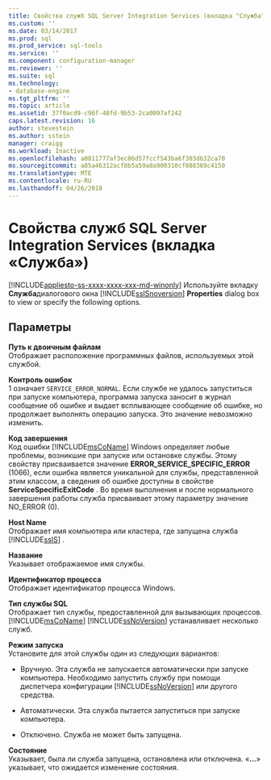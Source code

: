 ```yaml
---
title: Свойства служб SQL Server Integration Services (вкладка "Служба") | Документы Майкрософт
ms.custom: ''
ms.date: 03/14/2017
ms.prod: sql
ms.prod_service: sql-tools
ms.service: ''
ms.component: configuration-manager
ms.reviewer: ''
ms.suite: sql
ms.technology:
- database-engine
ms.tgt_pltfrm: ''
ms.topic: article
ms.assetid: 37f0acd9-c96f-48fd-9b53-2ca0097af242
caps.latest.revision: 16
author: stevestein
ms.author: sstein
manager: craigg
ms.workload: Inactive
ms.openlocfilehash: a0811777af3ec86d57fccf543ba6f303db32ca70
ms.sourcegitcommit: a85a46312acf8b5a59a8a900310cf088369c4150
ms.translationtype: MTE
ms.contentlocale: ru-RU
ms.lasthandoff: 04/26/2018
---
```

# <a name="sql-server-integration-services-properties-service-tab"></a>Свойства служб SQL Server Integration Services (вкладка «Служба»)
[!INCLUDE[appliesto-ss-xxxx-xxxx-xxx-md-winonly](../../includes/appliesto-ss-xxxx-xxxx-xxx-md-winonly.md)]
  Используйте вкладку **Служба**диалогового окна [!INCLUDE[ssISnoversion](../../includes/ssisnoversion-md.md)] **Properties** dialog box to view or specify the following options.  
  
## <a name="options"></a>Параметры  
 **Путь к двоичным файлам**  
 Отображает расположение программных файлов, используемых этой службой.  
  
 **Контроль ошибок**  
 1 означает `SERVICE_ERROR_NORMAL`. Если службе не удалось запуститься при запуске компьютера, программа запуска заносит в журнал сообщение об ошибке и выдает всплывающее сообщение об ошибке, но продолжает выполнять операцию запуска. Это значение невозможно изменить.  
  
 **Код завершения**  
 Код ошибки [!INCLUDE[msCoName](../../includes/msconame-md.md)] Windows определяет любые проблемы, возникшие при запуске или остановке службы. Этому свойству присваивается значение **ERROR_SERVICE_SPECIFIC_ERROR** (1066), если ошибка является уникальной для службы, представленной этим классом, а сведения об ошибке доступны в свойстве **ServiceSpecificExitCode** . Во время выполнения и после нормального завершения работы служба присваивает этому параметру значение NO_ERROR (0).  
  
 **Host Name**  
 Отображает имя компьютера или кластера, где запущена служба [!INCLUDE[ssIS](../../includes/ssis-md.md)] .  
  
 **Название**  
 Указывает отображаемое имя службы.  
  
 **Идентификатор процесса**  
 Отображает идентификатор процесса Windows.  
  
 **Тип службы SQL**  
 Отображает тип службы, предоставленной для вызывающих процессов. [!INCLUDE[msCoName](../../includes/msconame-md.md)] [!INCLUDE[ssNoVersion](../../includes/ssnoversion-md.md)] устанавливает несколько служб.  
  
 **Режим запуска**  
 Установите для этой службы один из следующих вариантов:  
  
-   Вручную. Эта служба не запускается автоматически при запуске компьютера. Необходимо запустить службу при помощи диспетчера конфигурации [!INCLUDE[ssNoVersion](../../includes/ssnoversion-md.md)] или другого средства.  
  
-   Автоматически. Эта служба пытается запуститься при запуске компьютера.  
  
-   Отключено. Служба не может быть запущена.  
  
 **Состояние**  
 Указывает, была ли служба запущена, остановлена или отключена. «**…**» указывает, что ожидается изменение состояния.  
  
  
